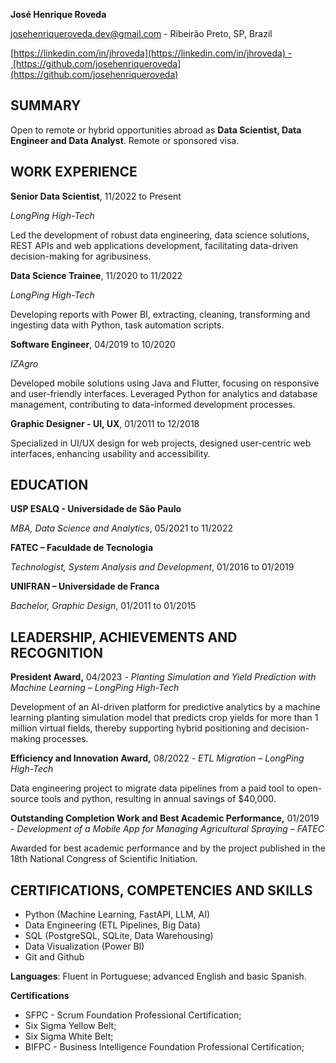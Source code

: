 **José Henrique Roveda**

[josehenriqueroveda.dev@gmail.com](mailto:josehenriqueroveda.dev@gmail.com) - Ribeirão Preto, SP, Brazil

[https://linkedin.com/in/jhroveda](https://linkedin.com/in/jhroveda) - [https://github.com/josehenriqueroveda](https://github.com/josehenriqueroveda)

## SUMMARY

Open to remote or hybrid opportunities abroad as **Data Scientist, Data Engineer and Data Analyst**. Remote or sponsored visa.

## WORK EXPERIENCE

**Senior Data Scientist**, 11/2022 to Present

_LongPing High-Tech_

Led the development of robust data engineering, data science solutions, REST APIs and web applications development, facilitating data-driven decision-making for agribusiness. 

**Data Science Trainee**, 11/2020 to 11/2022

_LongPing High-Tech_

Developing reports with Power BI, extracting, cleaning, transforming and ingesting data with Python, task automation scripts.

**Software Engineer**, 04/2019 to 10/2020

_IZAgro_

Developed mobile solutions using Java and Flutter, focusing on responsive and user-friendly interfaces. Leveraged Python for analytics and database management, contributing to data-informed development processes.

**Graphic Designer - UI, UX**, 01/2011 to 12/2018

Specialized in UI/UX design for web projects, designed user-centric web interfaces, enhancing usability and accessibility.

## EDUCATION

**USP ESALQ - Universidade de São Paulo**

_MBA, Data Science and Analytics_, 05/2021 to 11/2022

**FATEC – Faculdade de Tecnologia**

_Technologist, System Analysis and Development_, 01/2016 to 01/2019

**UNIFRAN – Universidade de Franca**

_Bachelor, Graphic Design_, 01/2011 to 01/2015

## LEADERSHIP, ACHIEVEMENTS AND RECOGNITION

**President Award,** 04/2023 - _Planting Simulation and Yield Prediction with Machine Learning – LongPing High-Tech_

Development of an AI-driven platform for predictive analytics by a machine learning planting simulation model that predicts crop yields for more than 1 million virtual fields, thereby supporting hybrid positioning and decision-making processes.

**Efficiency and Innovation Award,** 08/2022 - _ETL Migration – LongPing High-Tech_

Data engineering project to migrate data pipelines from a paid tool to open-source tools and python, resulting in annual savings of $40,000.

**Outstanding Completion Work and Best Academic Performance,** 01/2019 - _Development of a Mobile App for Managing Agricultural Spraying – FATEC_

Awarded for best academic performance and by the project published in the 18th National Congress of Scientific Initiation.

## CERTIFICATIONS, COMPETENCIES AND SKILLS 

*   Python (Machine Learning, FastAPI, LLM, AI)
*   Data Engineering (ETL Pipelines, Big Data)
*   SQL (PostgreSQL, SQLite, Data Warehousing)
*   Data Visualization (Power BI)
*   Git and Github

**Languages**: Fluent in Portuguese; advanced English and basic Spanish.

**Certifications**

*   SFPC - Scrum Foundation Professional Certification;
*   Six Sigma Yellow Belt;
*   Six Sigma White Belt;
*   BIFPC - Business Intelligence Foundation Professional Certification;
